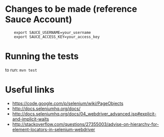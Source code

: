 # Changes to be made (reference Sauce Account)

```
	export SAUCE_USERNAME=your_username
	export SAUCE_ACCESS_KEY=your_access_key
```

# Running the tests
to run: `mvn test`

# Useful links
* https://code.google.com/p/selenium/wiki/PageObjects
* http://docs.seleniumhq.org/docs/
* http://docs.seleniumhq.org/docs/04_webdriver_advanced.jsp#explicit-and-implicit-waits
* http://stackoverflow.com/questions/27355003/advise-on-hierarchy-for-element-locators-in-selenium-webdriver